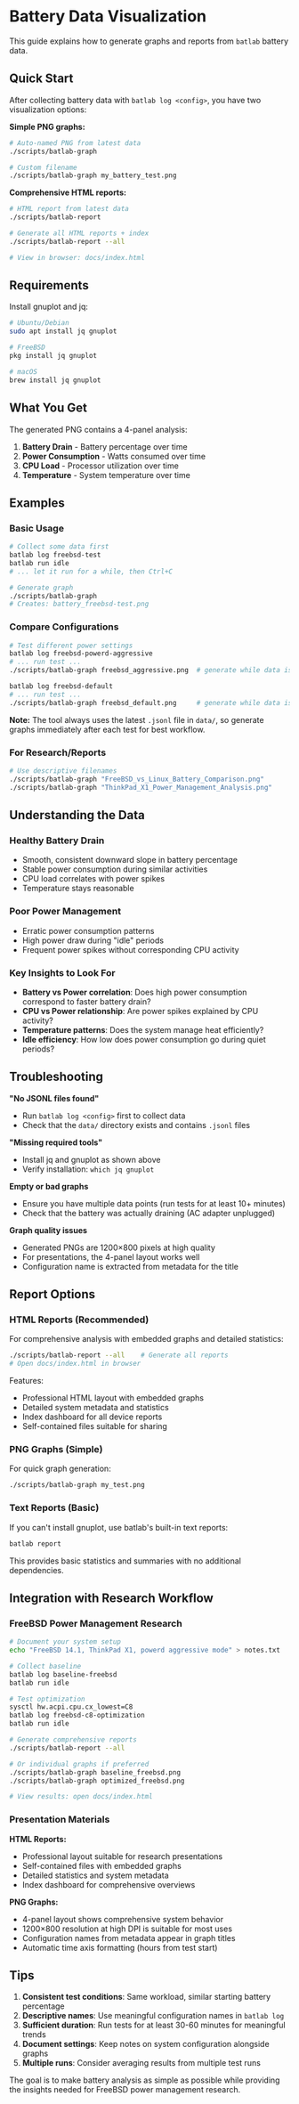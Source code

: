 # Battery Data Visualization

This guide explains how to generate graphs and reports from `batlab` battery data.

## Quick Start

After collecting battery data with `batlab log <config>`, you have two visualization options:

**Simple PNG graphs:**
```bash
# Auto-named PNG from latest data
./scripts/batlab-graph

# Custom filename
./scripts/batlab-graph my_battery_test.png
```

**Comprehensive HTML reports:**
```bash
# HTML report from latest data
./scripts/batlab-report

# Generate all HTML reports + index
./scripts/batlab-report --all

# View in browser: docs/index.html
```

## Requirements

Install gnuplot and jq:

```bash
# Ubuntu/Debian
sudo apt install jq gnuplot

# FreeBSD
pkg install jq gnuplot

# macOS
brew install jq gnuplot
```

## What You Get

The generated PNG contains a 4-panel analysis:

1. **Battery Drain** - Battery percentage over time
2. **Power Consumption** - Watts consumed over time  
3. **CPU Load** - Processor utilization over time
4. **Temperature** - System temperature over time

## Examples

### Basic Usage
```bash
# Collect some data first
batlab log freebsd-test
batlab run idle
# ... let it run for a while, then Ctrl+C

# Generate graph
./scripts/batlab-graph
# Creates: battery_freebsd-test.png
```

### Compare Configurations
```bash
# Test different power settings
batlab log freebsd-powerd-aggressive  
# ... run test ...
./scripts/batlab-graph freebsd_aggressive.png  # generate while data is latest

batlab log freebsd-default
# ... run test ...
./scripts/batlab-graph freebsd_default.png     # generate while data is latest
```

**Note:** The tool always uses the latest `.jsonl` file in `data/`, so generate graphs immediately after each test for best workflow.

### For Research/Reports
```bash
# Use descriptive filenames
./scripts/batlab-graph "FreeBSD_vs_Linux_Battery_Comparison.png"
./scripts/batlab-graph "ThinkPad_X1_Power_Management_Analysis.png"
```

## Understanding the Data

### Healthy Battery Drain
- Smooth, consistent downward slope in battery percentage
- Stable power consumption during similar activities
- CPU load correlates with power spikes
- Temperature stays reasonable

### Poor Power Management
- Erratic power consumption patterns
- High power draw during "idle" periods
- Frequent power spikes without corresponding CPU activity

### Key Insights to Look For
- **Battery vs Power correlation**: Does high power consumption correspond to faster battery drain?
- **CPU vs Power relationship**: Are power spikes explained by CPU activity?
- **Temperature patterns**: Does the system manage heat efficiently?
- **Idle efficiency**: How low does power consumption go during quiet periods?

## Troubleshooting

**"No JSONL files found"**
- Run `batlab log <config>` first to collect data
- Check that the `data/` directory exists and contains `.jsonl` files

**"Missing required tools"**
- Install jq and gnuplot as shown above
- Verify installation: `which jq gnuplot`

**Empty or bad graphs**
- Ensure you have multiple data points (run tests for at least 10+ minutes)
- Check that the battery was actually draining (AC adapter unplugged)

**Graph quality issues**
- Generated PNGs are 1200×800 pixels at high quality
- For presentations, the 4-panel layout works well
- Configuration name is extracted from metadata for the title

## Report Options

### HTML Reports (Recommended)
For comprehensive analysis with embedded graphs and detailed statistics:

```bash
./scripts/batlab-report --all    # Generate all reports
# Open docs/index.html in browser
```

Features:
- Professional HTML layout with embedded graphs
- Detailed system metadata and statistics  
- Index dashboard for all device reports
- Self-contained files suitable for sharing

### PNG Graphs (Simple)
For quick graph generation:

```bash
./scripts/batlab-graph my_test.png
```

### Text Reports (Basic)
If you can't install gnuplot, use batlab's built-in text reports:

```bash
batlab report
```

This provides basic statistics and summaries with no additional dependencies.

## Integration with Research Workflow

### FreeBSD Power Management Research
```bash
# Document your system setup
echo "FreeBSD 14.1, ThinkPad X1, powerd aggressive mode" > notes.txt

# Collect baseline
batlab log baseline-freebsd
batlab run idle

# Test optimization
sysctl hw.acpi.cpu.cx_lowest=C8
batlab log freebsd-c8-optimization  
batlab run idle

# Generate comprehensive reports
./scripts/batlab-report --all

# Or individual graphs if preferred
./scripts/batlab-graph baseline_freebsd.png
./scripts/batlab-graph optimized_freebsd.png

# View results: open docs/index.html
```

### Presentation Materials
**HTML Reports:**
- Professional layout suitable for research presentations
- Self-contained files with embedded graphs
- Detailed statistics and system metadata
- Index dashboard for comprehensive overviews

**PNG Graphs:**
- 4-panel layout shows comprehensive system behavior
- 1200×800 resolution at high DPI is suitable for most uses
- Configuration names from metadata appear in graph titles  
- Automatic time axis formatting (hours from test start)

## Tips

1. **Consistent test conditions**: Same workload, similar starting battery percentage
2. **Descriptive names**: Use meaningful configuration names in `batlab log`
3. **Sufficient duration**: Run tests for at least 30-60 minutes for meaningful trends
4. **Document settings**: Keep notes on system configuration alongside graphs
5. **Multiple runs**: Consider averaging results from multiple test runs

The goal is to make battery analysis as simple as possible while providing the insights needed for FreeBSD power management research.